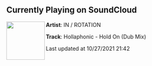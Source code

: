 ## Currently Playing on SoundCloud

[<img align="left" width="100" src="https://i1.sndcdn.com/artworks-rozk1YcF1eev6HES-Skzx5A-t500x500.jpg">](https://soundcloud.com/inrotationrecs/hollaphonic-hold-on-dub-mix?in=inrotationrecs/sets/hollaphonic-hold-on)

**Artist**: IN / ROTATION 

**Track**: Hollaphonic - Hold On (Dub Mix)

Last updated at 10/27/2021 21:42
